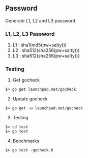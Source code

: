 Password
--------

Generate L1, L2 and L3 password

### L1, L2, L3 Password

1. L1 : sha1(md5(pw+salty)))
2. L2 : sha512(sha256(pw+salty)))
3. L3 : sha512(sha256(pw+salty)))

### Testing

1. Get gocheck  

```
$> go get launchpad.net/gocheck
```

2. Update gocheck

```
$> go get -u launchpad.net/gocheck
```

3. Testing  

```
$> cd test
$> go test
```

4. Benchmarks

```
$> go test -gocheck.b
```
